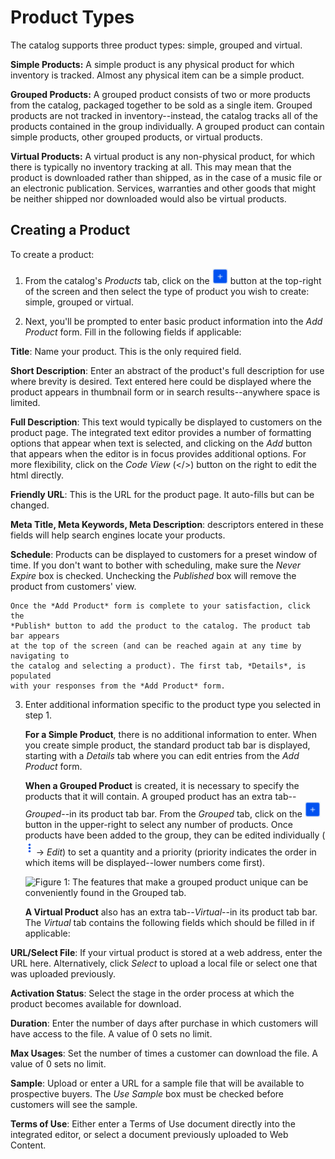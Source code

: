 # Product Types

The catalog supports three product types: simple, grouped and virtual.

**Simple Products:** A simple product is any physical product for which inventory is tracked. Almost
any physical item can be a simple product.

**Grouped Products:** A grouped product consists of two or more products from the catalog,
packaged together to be sold as a single item.  Grouped products are not tracked
in inventory--instead, the catalog tracks all of the products contained in the
group individually. A grouped product can contain simple products, other grouped
products, or virtual products.

**Virtual Products:** A virtual product is any non-physical product, for which
there is typically no inventory tracking at all. This may mean that the product
is downloaded rather than shipped, as in the case of a music file or an
electronic publication. Services, warranties and other goods that might be
neither shipped nor downloaded would also be virtual products.

## Creating a Product

To create a product:

1.  From the catalog's *Products* tab, click on the
    ![Add](../../../../images/icon-add.png) button at the top-right of the
    screen and then select the type of product you wish to create: simple,
    grouped or virtual.

2.  Next, you'll be prompted to enter basic product information into the *Add
    Product* form. Fill in the following fields if applicable:

**Title**: Name your product. This is the only required field.

**Short Description**: Enter an abstract of the product's full description for
use where brevity is desired. Text entered here could be displayed where the
product appears in thumbnail form or in search results--anywhere space is
limited.

**Full Description**: This text would typically be displayed to customers on the
product page. The integrated text editor provides a number of formatting options
that appear when text is selected, and clicking on the *Add* button that appears
when the editor is in focus provides additional options. For more flexibility,
click on the *Code View* (</>) button on the right to edit the html directly.

**Friendly URL**: This is the URL for the product page. It auto-fills but can be
changed.

**Meta Title, Meta Keywords, Meta Description**: descriptors entered in these
fields will help search engines locate your products. 

**Schedule**: Products can be displayed to customers for a preset window of
time. If you don't want to bother with scheduling, make sure the *Never
Expire* box is checked. Unchecking the *Published* box will remove the product
from customers' view.

    Once the *Add Product* form is complete to your satisfaction, click the
    *Publish* button to add the product to the catalog. The product tab bar appears
    at the top of the screen (and can be reached again at any time by navigating to
    the catalog and selecting a product). The first tab, *Details*, is populated
    with your responses from the *Add Product* form.

3.  Enter additional information specific to the product type you selected in
    step 1.

    **For a Simple Product**, there is no additional information to enter. When
    you create simple product, the standard product tab bar is displayed,
    starting with a *Details* tab where you can edit entries from the *Add
    Product* form.

    **When a Grouped Product** is created, it is necessary to specify the
    products that it will contain. A grouped product has an extra
    tab--*Grouped*--in its product tab bar. From the *Grouped* tab, click on the
    ![Add](../../../../images/icon-add.png) button in the upper-right to select
    any number of products. Once products have been added to the group, they can
    be edited individually (![options](../../../../images/icon-options.png)
    &rarr; *Edit*) to set a quantity and a priority (priority indicates the
    order in which items will be displayed--lower numbers come first).

    ![Figure 1: The features that make a grouped product unique can be conveniently found in the *Grouped* tab.](../../../../images/grouped-product.png)

    **A Virtual Product** also has an extra tab--*Virtual*--in its product tab
    bar. The *Virtual* tab contains the following fields which should be filled
    in if applicable:

**URL/Select File**: If your virtual product is stored at a web address,
enter the URL here. Alternatively, click *Select* to upload a local file
or select one that was uploaded previously.

**Activation Status**: Select the stage in the order process at which the
product becomes available for download.

**Duration**: Enter the number of days after purchase in which customers
will have access to the file. A value of 0 sets no limit.

**Max Usages**: Set the number of times a customer can download the file.
A value of 0 sets no limit.

**Sample**: Upload or enter a URL for a sample file that will be
available to prospective buyers. The *Use Sample* box must be checked
before customers will see the sample.

**Terms of Use**: Either enter a Terms of Use document directly into the
integrated editor, or select a document previously uploaded to Web
Content.
